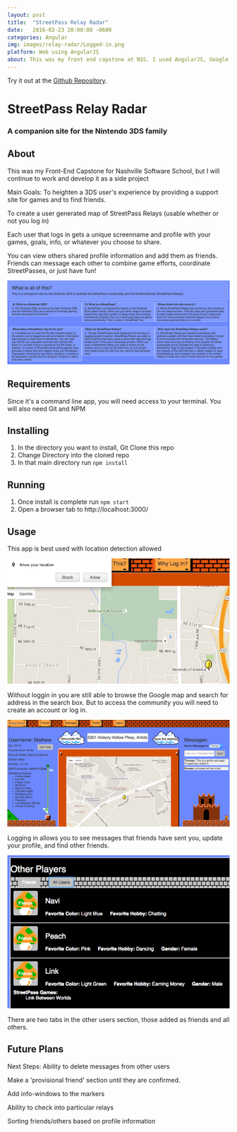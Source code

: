 ```yaml
---
layout: post
title:  "StreetPass Relay Radar"
date:   2016-02-23 20:00:00 -0600
categories: Angular
img: images/relay-radar/Logged-in.png
platform: Web using AngularJS
about: This was my front end capstone at NSS. I used AngularJS, Google Maps, Firebase, and AngularFire to create it. Later I refactored it to be statically served using Node/Express.
---
```

Try it out at the [Github Repository](https://github.com/MAOstrander/relay-radar).


# StreetPass Relay Radar

### A companion site for the Nintendo 3DS family

## About
This was my Front-End Capstone for Nashville Software School, but I will continue to work and develop it as a side project

Main Goals:
To heighten a 3DS user's experience by providing a support site for games and to find friends.

To create a user generated map of StreetPass Relays (usable whether or not you log in)

Each user that logs in gets a unique screenname and profile with your games, goals, info, or whatever you choose to share.

You can view others shared profile information and add them as friends.
Friends can message each other to combine game efforts, coordinate StreetPasses, or just have fun!

![About](/images/relay-radar/What-is-this.png)

## Requirements
Since it's a command line app, you will need access to your terminal.
You will also need Git and NPM

## Installing
1. In the directory you want to install, Git Clone this repo
2. Change Directory into the cloned repo
3. In that main directory run `npm install`

## Running
1. Once install is complete run `npm start`
2. Open a browser tab to http://localhost:3000/

## Usage

This app is best used with location detection allowed

![Allow Geolocation](/images/relay-radar/Geolocation.png)

Without loggin in you are still able to browse the Google map and search for address in the search box. But to access the community you will need to create an account or log in.

![After logging in](/images/relay-radar/Logged-in.png)

Logging in allows you to see messages that friends have sent you, update your profile, and find other friends.

![Add other users](/images/relay-radar/Find-other-users.png)

There are two tabs in the other users section, those added as friends and all others.


## Future Plans
Next Steps:
Ability to delete messages from other users

Make a 'provisional friend' section until they are confirmed.

Add info-windows to the markers

Ability to check into particular relays

Sorting friends/others based on profile information
